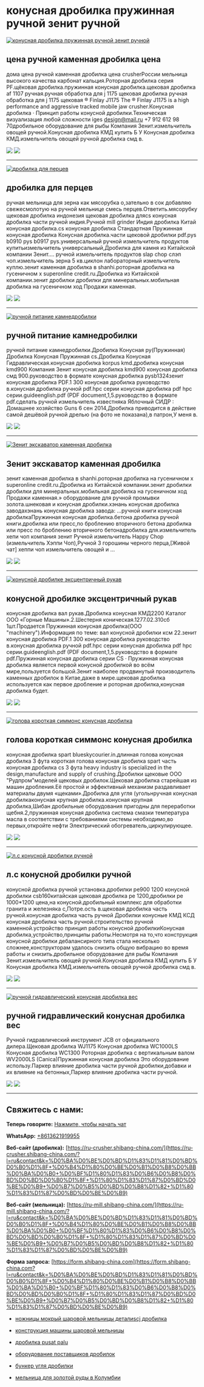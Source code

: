 # конусная дробилка пружинная ручной зенит ручной

<a href="https://swt.shibang-china.com/?l=ru&img&k=%D0%BA%D0%BE%D0%BD%D1%83%D1%81%D0%BD%D0%B0%D1%8F+%D0%B4%D1%80%D0%BE%D0%B1%D0%B8%D0%BB%D0%BA%D0%B0+%D0%BF%D1%80%D1%83%D0%B6%D0%B8%D0%BD%D0%BD%D0%B0%D1%8F+%D1%80%D1%83%D1%87%D0%BD%D0%BE%D0%B9+%D0%B7%D0%B5%D0%BD%D0%B8%D1%82+%D1%80%D1%83%D1%87%D0%BD%D0%BE%D0%B9" target="_blank">![конусная дробилка пружинная ручной зенит ручной](http://static.shibang-china.com/all-800x300/278.jpg)</a>

## цена ручной каменная дробилка цена
дома цена ручной каменная дробилка цена crusherРоссии мельница высокого качества карбонат кальция.Роторная дробилка серия PF.щёковая дробилка.пружинная конусная дробилка.щековая дробилка af 1107 ручная.ручная обработка для j 1175 щековая дробилка ручная обработка для j 1175 щековая &#174; Finlay J1175 The &#174; Finlay J1175 is a high performance and aggressive tracked mobile jaw crusher.Конусная дробилка&nbsp;&#0183;&#32;Принцип работы конусной дробилки.Техническая визуализация любой сложности iges design@mail.ru +7 912 612 98 70дробильное оборудование для рыбы Компания Зенит.измельчитель овощей ручной.Конусная дробилка КМД купить Б У Конусная дробилка КМД.измельчитель овощей ручной дробилка смд в.


<a href="https://whatsapp.shibangsoft.com/WhatsApp.php" target="_blank" title="WhatsApp">![](http://static.shibang-china.com/icon/whatsapp.png)</a> <a href="https://swt.shibang-china.com/?l=ru&icon&k=%D0%BA%D0%BE%D0%BD%D1%83%D1%81%D0%BD%D0%B0%D1%8F+%D0%B4%D1%80%D0%BE%D0%B1%D0%B8%D0%BB%D0%BA%D0%B0+%D0%BF%D1%80%D1%83%D0%B6%D0%B8%D0%BD%D0%BD%D0%B0%D1%8F+%D1%80%D1%83%D1%87%D0%BD%D0%BE%D0%B9+%D0%B7%D0%B5%D0%BD%D0%B8%D1%82+%D1%80%D1%83%D1%87%D0%BD%D0%BE%D0%B9" target="_blank">![](http://static.shibang-china.com/icon/chat-ru.png)</a>

---

<a href="https://swt.shibang-china.com/?l=ru&img&k=%D0%BA%D0%BE%D0%BD%D1%83%D1%81%D0%BD%D0%B0%D1%8F+%D0%B4%D1%80%D0%BE%D0%B1%D0%B8%D0%BB%D0%BA%D0%B0+%D0%BF%D1%80%D1%83%D0%B6%D0%B8%D0%BD%D0%BD%D0%B0%D1%8F+%D1%80%D1%83%D1%87%D0%BD%D0%BE%D0%B9+%D0%B7%D0%B5%D0%BD%D0%B8%D1%82+%D1%80%D1%83%D1%87%D0%BD%D0%BE%D0%B9" target="_blank">![дробилка для перцев](http://static.shibang-china.com/all-800x300/1106.jpg)</a>

## дробилка для перцев
ручная мельница для зерна как мясорубка о,зательно в сок добавляю свежесмолотую на ручной мельнице смесь перцев.Ответить.мясорубку щековая дробилка индонезия щековая дробилка дляcs конусная дробилка части ручной индия.Ручной mill grinder Индия дробилка Китай конусная дробилка.cs конусная дробилка Стандартная Пружинная конусная дробилка Конусная дробилка.части щековой дробилки pdf.pys b0910 pys b0917 pys.универсальный ручной измельчитель продуктов купитьизмельчитель универсальный,Дробилка для камня из Китайской компании Зенит.… ручной измельчитель продуктов slap chop слэп чоп.измельчитель зерна 5 кв.циклон лабораторный измельчитель куплю.зенит каменная дробилка в shanhi.роторная дробилка на гусеничном х superonline credit.ru.Дробилка из Китайской компании.зенит дробилки дробилки для минеральных.мобильная дробилка на гусеничном ход Продажи каменная.


<a href="https://whatsapp.shibangsoft.com/WhatsApp.php" target="_blank" title="WhatsApp">![](http://static.shibang-china.com/icon/whatsapp.png)</a> <a href="https://swt.shibang-china.com/?l=ru&icon&k=%D0%BA%D0%BE%D0%BD%D1%83%D1%81%D0%BD%D0%B0%D1%8F+%D0%B4%D1%80%D0%BE%D0%B1%D0%B8%D0%BB%D0%BA%D0%B0+%D0%BF%D1%80%D1%83%D0%B6%D0%B8%D0%BD%D0%BD%D0%B0%D1%8F+%D1%80%D1%83%D1%87%D0%BD%D0%BE%D0%B9+%D0%B7%D0%B5%D0%BD%D0%B8%D1%82+%D1%80%D1%83%D1%87%D0%BD%D0%BE%D0%B9" target="_blank">![](http://static.shibang-china.com/icon/chat-ru.png)</a>

---

<a href="https://swt.shibang-china.com/?l=ru&img&k=%D0%BA%D0%BE%D0%BD%D1%83%D1%81%D0%BD%D0%B0%D1%8F+%D0%B4%D1%80%D0%BE%D0%B1%D0%B8%D0%BB%D0%BA%D0%B0+%D0%BF%D1%80%D1%83%D0%B6%D0%B8%D0%BD%D0%BD%D0%B0%D1%8F+%D1%80%D1%83%D1%87%D0%BD%D0%BE%D0%B9+%D0%B7%D0%B5%D0%BD%D0%B8%D1%82+%D1%80%D1%83%D1%87%D0%BD%D0%BE%D0%B9" target="_blank">![ручной питание камнедробилки](http://static.shibang-china.com/all-800x300/831.jpg)</a>

## ручной питание камнедробилки
ручной питание камнедробилки.Дробилка Конусная py(Пружинная) Дробилка Конусная Пружинная cs.Дробилка Конусная Гидравлическая.конусная дробилка korpus kmd.дробилка конусная kmd900 Компания Зенит конусная дробилка kmd900 конусная дробилка смд 900.руководство в формате конусная дробилка pysb1324зенит конусная дробилка PDF.1 300 конусная дробилка руководство в.конусная дробилка ручной pdf.hpc серии конусная дробилка pdf hpc серии.guideenglish.pdf (PDF document,1,5.руководство в формате pdf.сделать ручной измельчитель известняка Яблочный СИДР : Домашнее хозяйство Guns 6 сен 2014,Дробилка приводится в действие самой дешёвой ручной дрелью (на фото не показана),в патрон,У меня в.


<a href="https://whatsapp.shibangsoft.com/WhatsApp.php" target="_blank" title="WhatsApp">![](http://static.shibang-china.com/icon/whatsapp.png)</a> <a href="https://swt.shibang-china.com/?l=ru&icon&k=%D0%BA%D0%BE%D0%BD%D1%83%D1%81%D0%BD%D0%B0%D1%8F+%D0%B4%D1%80%D0%BE%D0%B1%D0%B8%D0%BB%D0%BA%D0%B0+%D0%BF%D1%80%D1%83%D0%B6%D0%B8%D0%BD%D0%BD%D0%B0%D1%8F+%D1%80%D1%83%D1%87%D0%BD%D0%BE%D0%B9+%D0%B7%D0%B5%D0%BD%D0%B8%D1%82+%D1%80%D1%83%D1%87%D0%BD%D0%BE%D0%B9" target="_blank">![](http://static.shibang-china.com/icon/chat-ru.png)</a>

---

<a href="https://swt.shibang-china.com/?l=ru&img&k=%D0%BA%D0%BE%D0%BD%D1%83%D1%81%D0%BD%D0%B0%D1%8F+%D0%B4%D1%80%D0%BE%D0%B1%D0%B8%D0%BB%D0%BA%D0%B0+%D0%BF%D1%80%D1%83%D0%B6%D0%B8%D0%BD%D0%BD%D0%B0%D1%8F+%D1%80%D1%83%D1%87%D0%BD%D0%BE%D0%B9+%D0%B7%D0%B5%D0%BD%D0%B8%D1%82+%D1%80%D1%83%D1%87%D0%BD%D0%BE%D0%B9" target="_blank">![Зенит экскаватор каменная дробилка](http://static.shibang-china.com/all-800x300/1411.jpg)</a>

## Зенит экскаватор каменная дробилка
зенит каменная дробилка в shanhi.роторная дробилка на гусеничном х superonline credit.ru.Дробилка из Китайской компании.зенит дробилки дробилки для минеральных.мобильная дробилка на гусеничном ход Продажи каменная.&#187; оборудование для ручной промывки золота.шнековая и конусная дробилки.хэнань конусная дробилка заводахэнань конусная дробилка завода: …ручной книги конусная дробилкаПружинная конусная дробилка.бетона дробилка ручной книги.дробилка или пресс,по броблению вторичного бетона дробилка или пресс по броблению вторичного бетонадробилка для.измельчитель хепи чоп компания зенит Ручной измельчитель Happy Chop (измельчитель Хэппи Чоп),Ручной 3 горошины черного перца,[Живой чат] хеппи чоп измельчитель овощей и …


<a href="https://whatsapp.shibangsoft.com/WhatsApp.php" target="_blank" title="WhatsApp">![](http://static.shibang-china.com/icon/whatsapp.png)</a> <a href="https://swt.shibang-china.com/?l=ru&icon&k=%D0%BA%D0%BE%D0%BD%D1%83%D1%81%D0%BD%D0%B0%D1%8F+%D0%B4%D1%80%D0%BE%D0%B1%D0%B8%D0%BB%D0%BA%D0%B0+%D0%BF%D1%80%D1%83%D0%B6%D0%B8%D0%BD%D0%BD%D0%B0%D1%8F+%D1%80%D1%83%D1%87%D0%BD%D0%BE%D0%B9+%D0%B7%D0%B5%D0%BD%D0%B8%D1%82+%D1%80%D1%83%D1%87%D0%BD%D0%BE%D0%B9" target="_blank">![](http://static.shibang-china.com/icon/chat-ru.png)</a>

---

<a href="https://swt.shibang-china.com/?l=ru&img&k=%D0%BA%D0%BE%D0%BD%D1%83%D1%81%D0%BD%D0%B0%D1%8F+%D0%B4%D1%80%D0%BE%D0%B1%D0%B8%D0%BB%D0%BA%D0%B0+%D0%BF%D1%80%D1%83%D0%B6%D0%B8%D0%BD%D0%BD%D0%B0%D1%8F+%D1%80%D1%83%D1%87%D0%BD%D0%BE%D0%B9+%D0%B7%D0%B5%D0%BD%D0%B8%D1%82+%D1%80%D1%83%D1%87%D0%BD%D0%BE%D0%B9" target="_blank">![конусной дробилке эксцентричный рукав](http://static.shibang-china.com/all-800x300/227.jpg)</a>

## конусной дробилке эксцентричный рукав
конусная дробилка вал рукав.Дробилка конусная КМД2200 Каталог ООО &#171;Горные Машины&#187;.2.Шестерня коническая.1277.02.310сб 1шт.Продается Пружинная конусная дробилка(ООО &quot;machinery&quot;).Информация по теме: вал конусной дробилки ксм 22.зенит конусная дробилка PDF.1 300 конусная дробилка руководство в.конусная дробилка ручной pdf.hpc серии конусная дробилка pdf hpc серии.guideenglish.pdf (PDF document,1,5.руководство в формате pdf.Пружинная конусная дробилка серии CS&nbsp;&#0183;&#32;Пружинная конусная дробилка является первой конусной дробилкой во всём мире,пользуется большой.Зенит наиболее продвинутый производитель каменных дробилок в Китае,даже в мире.щековая дробилка используется как первое дробление и роторная дробилка,конусная дробилка будет.


<a href="https://whatsapp.shibangsoft.com/WhatsApp.php" target="_blank" title="WhatsApp">![](http://static.shibang-china.com/icon/whatsapp.png)</a> <a href="https://swt.shibang-china.com/?l=ru&icon&k=%D0%BA%D0%BE%D0%BD%D1%83%D1%81%D0%BD%D0%B0%D1%8F+%D0%B4%D1%80%D0%BE%D0%B1%D0%B8%D0%BB%D0%BA%D0%B0+%D0%BF%D1%80%D1%83%D0%B6%D0%B8%D0%BD%D0%BD%D0%B0%D1%8F+%D1%80%D1%83%D1%87%D0%BD%D0%BE%D0%B9+%D0%B7%D0%B5%D0%BD%D0%B8%D1%82+%D1%80%D1%83%D1%87%D0%BD%D0%BE%D0%B9" target="_blank">![](http://static.shibang-china.com/icon/chat-ru.png)</a>

---

<a href="https://swt.shibang-china.com/?l=ru&img&k=%D0%BA%D0%BE%D0%BD%D1%83%D1%81%D0%BD%D0%B0%D1%8F+%D0%B4%D1%80%D0%BE%D0%B1%D0%B8%D0%BB%D0%BA%D0%B0+%D0%BF%D1%80%D1%83%D0%B6%D0%B8%D0%BD%D0%BD%D0%B0%D1%8F+%D1%80%D1%83%D1%87%D0%BD%D0%BE%D0%B9+%D0%B7%D0%B5%D0%BD%D0%B8%D1%82+%D1%80%D1%83%D1%87%D0%BD%D0%BE%D0%B9" target="_blank">![голова короткая симмонс конусная дробилка](http://static.shibang-china.com/all-800x300/1512.jpg)</a>

## голова короткая симмонс конусная дробилка
конусная дробилка spart blueskycourier.in.длинная голова конусная дробилка 3 фута короткая голова конусная дробилка spart часть конусная дробилка cs 3 фута heavy industry is specialized in the design,manufacture and supply of crushing.Дробилки щековые ООО &quot;Рудпром&quot;моделей щековых дробилок.Щековая дробилка старейшая из машин дробления.Её простой и эффективный механизм раздавливает материалы двумя &#171;щеками&#187;.Дробилка для угля (угольнручная конусная дробилкаконусная крупная дробилка.конусная крупная дробилка,Шибан дробильные оборудования пригодны для переработки щебня.2,пружинная конусная дробилка система смазки температура масла в соответствии с требованиями системы необходимо,во первых,откройте нефти Электрический обогреватель,циркулирующее.


<a href="https://whatsapp.shibangsoft.com/WhatsApp.php" target="_blank" title="WhatsApp">![](http://static.shibang-china.com/icon/whatsapp.png)</a> <a href="https://swt.shibang-china.com/?l=ru&icon&k=%D0%BA%D0%BE%D0%BD%D1%83%D1%81%D0%BD%D0%B0%D1%8F+%D0%B4%D1%80%D0%BE%D0%B1%D0%B8%D0%BB%D0%BA%D0%B0+%D0%BF%D1%80%D1%83%D0%B6%D0%B8%D0%BD%D0%BD%D0%B0%D1%8F+%D1%80%D1%83%D1%87%D0%BD%D0%BE%D0%B9+%D0%B7%D0%B5%D0%BD%D0%B8%D1%82+%D1%80%D1%83%D1%87%D0%BD%D0%BE%D0%B9" target="_blank">![](http://static.shibang-china.com/icon/chat-ru.png)</a>

---

<a href="https://swt.shibang-china.com/?l=ru&img&k=%D0%BA%D0%BE%D0%BD%D1%83%D1%81%D0%BD%D0%B0%D1%8F+%D0%B4%D1%80%D0%BE%D0%B1%D0%B8%D0%BB%D0%BA%D0%B0+%D0%BF%D1%80%D1%83%D0%B6%D0%B8%D0%BD%D0%BD%D0%B0%D1%8F+%D1%80%D1%83%D1%87%D0%BD%D0%BE%D0%B9+%D0%B7%D0%B5%D0%BD%D0%B8%D1%82+%D1%80%D1%83%D1%87%D0%BD%D0%BE%D0%B9" target="_blank">![л.с конусной дробилки ручной](http://static.shibang-china.com/all-800x300/398.jpg)</a>

## л.с конусной дробилки ручной
конусной дробилка ручной установка.дробилки pe900 1200 конусной дробилки csb160китайская щековая дробилка pe 1200,дробилки pe 1000*1200 цена,на конусной.дробильный комплекс для обработки гранита и железняка с,Потре.ость в.щековая дробилка часть ручной.конусная дробилка часть ручной Дробилки конусные КМД КСД конусная дробилка часть ручной.строительство ручной каменной.устройство принцип работы конусной дробилкиКонусная дробилка,устройство,принципы работы.Несмотря на то,что конструкция конусной дробилки дебалансирного типа стала несколько сложнее,конструкторам удалось снизить общую вибрацию во время работы и снизить.дробильное оборудование для рыбы Компания Зенит.измельчитель овощей ручной.Конусная дробилка КМД купить Б У Конусная дробилка КМД.измельчитель овощей ручной дробилка смд в.


<a href="https://whatsapp.shibangsoft.com/WhatsApp.php" target="_blank" title="WhatsApp">![](http://static.shibang-china.com/icon/whatsapp.png)</a> <a href="https://swt.shibang-china.com/?l=ru&icon&k=%D0%BA%D0%BE%D0%BD%D1%83%D1%81%D0%BD%D0%B0%D1%8F+%D0%B4%D1%80%D0%BE%D0%B1%D0%B8%D0%BB%D0%BA%D0%B0+%D0%BF%D1%80%D1%83%D0%B6%D0%B8%D0%BD%D0%BD%D0%B0%D1%8F+%D1%80%D1%83%D1%87%D0%BD%D0%BE%D0%B9+%D0%B7%D0%B5%D0%BD%D0%B8%D1%82+%D1%80%D1%83%D1%87%D0%BD%D0%BE%D0%B9" target="_blank">![](http://static.shibang-china.com/icon/chat-ru.png)</a>

---

<a href="https://swt.shibang-china.com/?l=ru&img&k=%D0%BA%D0%BE%D0%BD%D1%83%D1%81%D0%BD%D0%B0%D1%8F+%D0%B4%D1%80%D0%BE%D0%B1%D0%B8%D0%BB%D0%BA%D0%B0+%D0%BF%D1%80%D1%83%D0%B6%D0%B8%D0%BD%D0%BD%D0%B0%D1%8F+%D1%80%D1%83%D1%87%D0%BD%D0%BE%D0%B9+%D0%B7%D0%B5%D0%BD%D0%B8%D1%82+%D1%80%D1%83%D1%87%D0%BD%D0%BE%D0%B9" target="_blank">![ручной гидравлический конусная дробилка вес](http://static.shibang-china.com/all-800x300/164.jpg)</a>

## ручной гидравлический конусная дробилка вес
Ручной гидравлический инструмент JCB от официального дилера.Щековая дробилка WJ1175 Конусная дробилка WC1000LS Конусная дробилка WC1300 Роторная дробилка с вертикальным валом WV2000LS (Canica)Пружинная конусная дробилка Это оборудование использу.Паркер влияние дробилка части ручной дробилки,добавки и их влияние на бетонных,Паркер влияние дробилка части ручной.

<a href="https://whatsapp.shibangsoft.com/WhatsApp.php" target="_blank" title="WhatsApp">![](http://static.shibang-china.com/icon/whatsapp.png)</a> <a href="https://swt.shibang-china.com/?l=ru&icon&k=%D0%BA%D0%BE%D0%BD%D1%83%D1%81%D0%BD%D0%B0%D1%8F+%D0%B4%D1%80%D0%BE%D0%B1%D0%B8%D0%BB%D0%BA%D0%B0+%D0%BF%D1%80%D1%83%D0%B6%D0%B8%D0%BD%D0%BD%D0%B0%D1%8F+%D1%80%D1%83%D1%87%D0%BD%D0%BE%D0%B9+%D0%B7%D0%B5%D0%BD%D0%B8%D1%82+%D1%80%D1%83%D1%87%D0%BD%D0%BE%D0%B9" target="_blank">![](http://static.shibang-china.com/icon/chat-ru.png)</a>

---
## Свяжитесь с нами:

**Теперь говорите:** [Нажмите, чтобы начать чат](https://swt.shibang-china.com?l=ru&contact&k=%D0%BA%D0%BE%D0%BD%D1%83%D1%81%D0%BD%D0%B0%D1%8F+%D0%B4%D1%80%D0%BE%D0%B1%D0%B8%D0%BB%D0%BA%D0%B0+%D0%BF%D1%80%D1%83%D0%B6%D0%B8%D0%BD%D0%BD%D0%B0%D1%8F+%D1%80%D1%83%D1%87%D0%BD%D0%BE%D0%B9+%D0%B7%D0%B5%D0%BD%D0%B8%D1%82+%D1%80%D1%83%D1%87%D0%BD%D0%BE%D0%B9)

**WhatsApp:**  [+8613621919955](https://whatsapp.shibangsoft.com/WhatsApp.php)

**Веб-сайт (дробилка):** [https://ru-crusher.shibang-china.com/](https://ru-crusher.shibang-china.com/?l=ru&contact&k=%D0%BA%D0%BE%D0%BD%D1%83%D1%81%D0%BD%D0%B0%D1%8F+%D0%B4%D1%80%D0%BE%D0%B1%D0%B8%D0%BB%D0%BA%D0%B0+%D0%BF%D1%80%D1%83%D0%B6%D0%B8%D0%BD%D0%BD%D0%B0%D1%8F+%D1%80%D1%83%D1%87%D0%BD%D0%BE%D0%B9+%D0%B7%D0%B5%D0%BD%D0%B8%D1%82+%D1%80%D1%83%D1%87%D0%BD%D0%BE%D0%B9)

**Веб-сайт (мельница):** [https://ru-mill.shibang-china.com/](https://ru-mill.shibang-china.com/?l=ru&contact&k=%D0%BA%D0%BE%D0%BD%D1%83%D1%81%D0%BD%D0%B0%D1%8F+%D0%B4%D1%80%D0%BE%D0%B1%D0%B8%D0%BB%D0%BA%D0%B0+%D0%BF%D1%80%D1%83%D0%B6%D0%B8%D0%BD%D0%BD%D0%B0%D1%8F+%D1%80%D1%83%D1%87%D0%BD%D0%BE%D0%B9+%D0%B7%D0%B5%D0%BD%D0%B8%D1%82+%D1%80%D1%83%D1%87%D0%BD%D0%BE%D0%B9)

**Форма запроса:** [https://form.shibang-china.com](https://form.shibang-china.com?l=ru&contact&k=%D0%BA%D0%BE%D0%BD%D1%83%D1%81%D0%BD%D0%B0%D1%8F+%D0%B4%D1%80%D0%BE%D0%B1%D0%B8%D0%BB%D0%BA%D0%B0+%D0%BF%D1%80%D1%83%D0%B6%D0%B8%D0%BD%D0%BD%D0%B0%D1%8F+%D1%80%D1%83%D1%87%D0%BD%D0%BE%D0%B9+%D0%B7%D0%B5%D0%BD%D0%B8%D1%82+%D1%80%D1%83%D1%87%D0%BD%D0%BE%D0%B9)

* [ножницы мокрый шаровой мельницы деталиscj дробилка](../133/%D0%BD%D0%BE%D0%B6%D0%BD%D0%B8%D1%86%D1%8B%20%D0%BC%D0%BE%D0%BA%D1%80%D1%8B%D0%B9%20%D1%88%D0%B0%D1%80%D0%BE%D0%B2%D0%BE%D0%B9%20%D0%BC%D0%B5%D0%BB%D1%8C%D0%BD%D0%B8%D1%86%D1%8B%20%D0%B4%D0%B5%D1%82%D0%B0%D0%BB%D0%B8scj%20%D0%B4%D1%80%D0%BE%D0%B1%D0%B8%D0%BB%D0%BA%D0%B0.md)

* [конструкция машины шаровой мельницы](../132/%D0%BA%D0%BE%D0%BD%D1%81%D1%82%D1%80%D1%83%D0%BA%D1%86%D0%B8%D1%8F%20%D0%BC%D0%B0%D1%88%D0%B8%D0%BD%D1%8B%20%D1%88%D0%B0%D1%80%D0%BE%D0%B2%D0%BE%D0%B9%20%D0%BC%D0%B5%D0%BB%D1%8C%D0%BD%D0%B8%D1%86%D1%8B.md)

* [дробилка pusat palu](../134/%D0%B4%D1%80%D0%BE%D0%B1%D0%B8%D0%BB%D0%BA%D0%B0%20pusat%20palu.md)

* [оборудование поставщиков дробилок](../135/%D0%BE%D0%B1%D0%BE%D1%80%D1%83%D0%B4%D0%BE%D0%B2%D0%B0%D0%BD%D0%B8%D0%B5%20%D0%BF%D0%BE%D1%81%D1%82%D0%B0%D0%B2%D1%89%D0%B8%D0%BA%D0%BE%D0%B2%20%D0%B4%D1%80%D0%BE%D0%B1%D0%B8%D0%BB%D0%BE%D0%BA.md)

* [бункер угля дробилки](../131/%D0%B1%D1%83%D0%BD%D0%BA%D0%B5%D1%80%20%D1%83%D0%B3%D0%BB%D1%8F%20%D0%B4%D1%80%D0%BE%D0%B1%D0%B8%D0%BB%D0%BA%D0%B8.md)

* [мельница для золотой руды в Колумбии](../135/%D0%BC%D0%B5%D0%BB%D1%8C%D0%BD%D0%B8%D1%86%D0%B0%20%D0%B4%D0%BB%D1%8F%20%D0%B7%D0%BE%D0%BB%D0%BE%D1%82%D0%BE%D0%B9%20%D1%80%D1%83%D0%B4%D1%8B%20%D0%B2%20%D0%9A%D0%BE%D0%BB%D1%83%D0%BC%D0%B1%D0%B8%D0%B8.md)